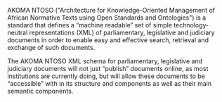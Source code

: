 AKOMA NTOSO ("Architecture for Knowledge-Oriented Management of African Normative Texts using Open Standards and Ontologies") is a standard that defines a “machine readable” set of simple technology-neutral representations (XML) of parliamentary, legislative and judiciary documents in order to enable easy and effective search, retrieval and exchange of such documents.

The AKOMA NTOSO XML schema for parliamentary, legislative and judiciary documents will not just “publish” documents online, as most institutions are currently doing, but will allow these documents to be “accessible” with in its structure and components as well as their main semantic components.